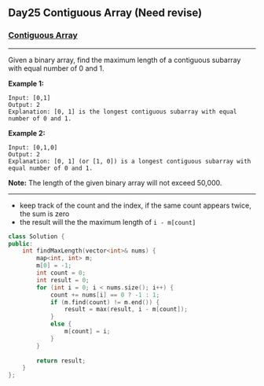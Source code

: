 ## Day25 Contiguous Array (Need revise)

### [Contiguous Array](https://leetcode.com/explore/featured/card/may-leetcoding-challenge/537/week-4-may-22nd-may-28th/3341/)

---

Given a binary array, find the maximum length of a contiguous subarray with equal number of 0 and 1.

**Example 1:**
```
Input: [0,1]
Output: 2
Explanation: [0, 1] is the longest contiguous subarray with equal number of 0 and 1.
```

**Example 2:**
```
Input: [0,1,0]
Output: 2
Explanation: [0, 1] (or [1, 0]) is a longest contiguous subarray with equal number of 0 and 1.
```

**Note:** The length of the given binary array will not exceed 50,000.

---
- keep track of the count and the index, if the same count appears twice, the sum is zero
- the result will the the maximum length of `i - m[count]`


```cpp
class Solution {
public:
    int findMaxLength(vector<int>& nums) {
        map<int, int> m;
        m[0] = -1;
        int count = 0;
        int result = 0;
        for (int i = 0; i < nums.size(); i++) {
            count += nums[i] == 0 ? -1 : 1;
            if (m.find(count) != m.end()) {
                result = max(result, i - m[count]);
            }
            else {
                m[count] = i;
            }
        }
        
        return result;
    }
};
```